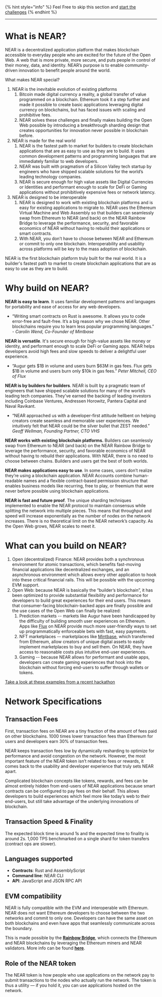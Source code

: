 {% hint style="info" %}
Feel Free to skip this section and [start the challenges](https://learn.figment.io/tutorials/setup-the-near-project)
{% endhint %}

------------------------

# What is NEAR?

NEAR is a decentralized application platform that makes blockchain accessible to everyday people who are excited for the future of the Open Web. A web that is more private, more secure, and puts people in control of their money, data, and identity. NEAR’s purpose is to enable community-driven innovation to benefit people around the world.

What makes NEAR special?

1. NEAR is the inevitable evolution of existing platforms 
   1. Bitcoin made digital currency a reality, a global transfer of value programmed on a blockchain. Ethereum took it a step further and made it possible to create basic applications leveraging digital currency on blockchains, but has faced issues with scaling and prohibitive fees.  
   2. NEAR solves these challenges and finally makes building the Open Web possible by introducing a breakthrough sharding design that creates opportunities for innovation never possible in blockchain before. 
2. NEAR is made for the real world 
   1. NEAR is the fastest path to market for builders to create blockchain applications that are as easy to use as they are to build. It uses common development patterns and programming languages that are immediately familiar to web developers. 
   2. NEAR was built with pragmatism of a Silicon Valley tech startup by engineers who have shipped scalable solutions for the world’s leading technology companies. 
   3. NEAR is secure enough for high value assets like Digital Currencies or Identities and performant enough to scale for DeFi or Gaming applications without prohibitively expensive fees or network latency. 
3. NEAR is designed to be interoperable 
   1. NEAR is designed to work with existing blockchain platforms and is easy for existing applications to migrate to. NEAR uses the Ethereum Virtual Machine and Web Assembly so that builders can seamlessly swap from Ethereum to NEAR (and back) on the NEAR Rainbow Bridge to leverage the performance, security, and favorable economics of NEAR without having to rebuild their applications or smart contracts. 
   2. With NEAR, you don’t have to choose between NEAR and Ethereum or commit to only one blockchain. Interoperability and usability across platforms will be key to the mass adoption of blockchain.

NEAR is the first blockchain platform truly built for the real world. It is a builder's fastest path to market to create blockchain applications that are as easy to use as they are to build.

# Why build on NEAR?

**NEAR is easy to learn**. It uses familiar development patterns and languages for portability and ease of access for any web developers.

* “Writing smart contracts on Rust is awesome. It allows you to code error-free and fault-free. It’s a big reason why we chose NEAR. Other blockchains require you to learn less popular programming languages.” - _Carolin Wend, Co-Founder of Mintbase_

**NEAR is versatile**. It's secure enough for high-value assets like money or identity, and performant enough to scale DeFi or Gaming apps. NEAR helps developers avoid high fees and slow speeds to deliver a delightful user experience.

* “Augur gets $1B in volume and users burn $63M in gas fees. Flux gets $1B in volume and users burn only $10k in gas fees.” _Peter Mitchell, CEO of Flux_

**NEAR is by builders for builders**. NEAR is built by a pragmatic team of engineers that have shipped scalable solutions for many of the world’s leading tech companies. They’ve earned the backing of leading investors including Coinbase Ventures, Andressen Horowitz, Pantera Capital and Naval Ravikant.

* “NEAR approached us with a developer-first attitude hellbent on helping creators create seamless and memorable user experiences. We intuitively felt that NEAR could be the silver bullet that ZEST needed.” _Geoff Wellman, Founding Partner, CTO VHS_

**NEAR works with existing blockchain platforms.** Builders can seamlessly swap from Ethereum to NEAR (and back) on the NEAR Rainbow Bridge to leverage the performance, security, and favorable economics of NEAR without having to rebuild their applications. With NEAR, there is no need to choose between chains. Builders and users get the best of both worlds.

**NEAR makes applications easy to use**. In some cases, users don’t realize they’re using a blockchain application. NEAR Accounts combine human-readable names and a flexible contract-based permission structure that enables business models like recurring, free to play, or freemium that were never before possible using blockchain applications.

**NEAR is fast and future proof**. The unique sharding techniques implemented to enable the NEAR protocol to maintain consensus while splitting the network into multiple pieces. This means that throughput and speed will increase exponentially as the number of nodes on the network increases. There is no theoretical limit on the NEAR network’s capacity. As the Open Web grows, NEAR scales to meet it.

# What can you build on NEAR?

1. Open (decentralized) Finance: NEAR provides both a synchronous environment for atomic transactions, which benefits fast-moving financial applications like decentralized exchanges, and an asynchronous environment which allows every other application to hook into these critical financial rails. This will be possible with the upcoming EVM support.  
2. Open Web: because NEAR is basically the “builder’s blockchain”, it has been optimized to provide substantial flexibility and performance for developers to build great experiences for their end users. This means that consumer-facing blockchain-backed apps are finally possible and the use cases of the Open Web can finally be realized: 
   1. Prediction markets -- markets like Augur have been handicapped by the difficulty of building smooth user experiences on Ethereum.  Apps like [Flux](https://flux.market) on NEAR provide much more user-friendly ways to set up programmatically enforceable bets with fast, easy payments. 
   2. NFT marketplaces -- marketplaces like [Mintbase](https://mintbase.io), which transferred from Ethereum, allow creators of unique digital assets to easily implement marketplaces to buy and sell them. On NEAR, they have access to reasonable costs plus intuitive end-user experiences. 
   3. Gaming -- because NEAR allows for performant and usable apps, developers can create gaming experiences that hook into the blockchain without forcing end-users to suffer through wallets or tokens.

[Take a look at these examples from a recent hackathon](https://near.org/blog/winners-of-hack-the-rainbow)

# Network Specifications

## Transaction Fees

First, transaction fees on NEAR are a tiny fraction of the amount of fees paid on other blockchains. 1000 times lower transaction fees than Ethereum for users and developers earn 30% of transaction fees.

NEAR keeps transaction fees low by dynamically resharding to optimize for performance and avoid congestion on the network. However, the most important feature of the NEAR token isn’t related to fees or rewards, it comes back to the usability and developer experience that truly sets NEAR apart.

Complicated blockchain concepts like tokens, rewards, and fees can be almost entirely hidden from end-users of NEAR applications because smart contracts can be configured to pay fees on their behalf. This allows developers to build experiences which feel more like today’s web to their end-users, but still take advantage of the underlying innovations of blockchain.

## Transaction Speed & Finality

The expected block time is around 1s and the expected time to finality is around 2s. 1,000 TPS benchmarked on a single shard for token transfers (contract ops are slower).

## Languages supported

* **Contracts**: Rust and AssemblyScript
* **Command line**: NEAR CLI
* **API**: JavaScript and JSON RPC API

## EVM compatibility

NEAR is fully compatible with the EVM and interoperable with Ethereum. NEAR does not want Ethereum developers to choose between the two networks and commit to only one. Developers can have the same asset on both blockchains and even have apps that seamlessly communicate across the boundary.

This is made possible by the [**Rainbow Bridge**](https://github.com/near/rainbow-bridge), which connects the Ethereum and NEAR blockchains by leveraging the Ethereum miners and NEAR validators. More info can be found [**here**](https://github.com/near/near-evm).

## Role of the NEAR token

The NEAR token is how people who use applications on the network pay to submit transactions to the nodes who actually run the network. The token is thus a utility — if you hold it, you can use applications hosted on the network.
